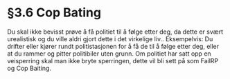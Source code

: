 # §3.6 Cop Bating

Du skal ikke bevisst prøve å få politiet til å følge etter deg, da dette er svært urealistisk og du ville aldri gjort dette i det virkelige liv.. Eksempelvis: Du drifter eller kjører rundt politistasjonen for å få de til å følge etter deg, eller at du rammer og pitter politibiler uten grunn. Om politiet har satt opp en veisperring skal man ikke bryte sperringen, dette vil bli sett på som FailRP og Cop Baiting.
